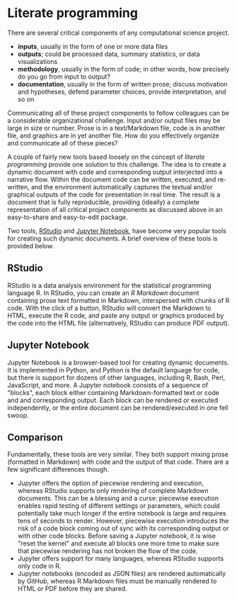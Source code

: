 # Literate programming

There are several critical components of any computational science project.
- **inputs**, usually in the form of one or more data files
- **outputs**; could be processed data, summary statistics, or data visualizations
- **methodology**, usually in the form of code; in other words, how precisely do you go from input to output?
- **documentation**, usually in the form of written prose; discuss motivation and hypotheses, defend parameter choices, provide interpretation, and so on

Communicating all of these project components to fellow colleagues can be a considerable organizational challenge.
Input and/or output files may be large in size or number.
Prose is in a text/Markdown file, code is in another file, and graphics are in yet another file.
How do you effectively organize and communicate all of these pieces?

A couple of fairly new tools based loosely on the concept of *literate programming* provide one solution to this challenge.
The idea is to create a dynamic document with code and corresponding output interjected into a narrative flow.
Within the document code can be written, executed, and re-written, and the environment automatically captures the textual and/or graphical outputs of the code for presentation in real time.
The result is a document that is fully reproducible, providing  (ideally) a complete representation of all critical project components as discussed above in an easy-to-share and easy-to-edit package.

Two tools, [RStudio](http://rmarkdown.rstudio.com/) and [Jupyter Notebook](http://jupyter.org/index.html), have become very popular tools for creating such dynamic documents.
A brief overview of these tools is provided below.

## RStudio

RStudio is a data analysis environment for the statistical programming language R.
In RStudio, you can create an *R Markdown* document containing prose text formatted in Markdown, interspersed with chunks of R code.
With the click of a button, RStudio will convert the Markdown to HTML, execute the R code, and paste any output or graphics produced by the code into the HTML file (alternatively, RStudio can produce PDF output).

## Jupyter Notebook

Jupyter Notebook is a browser-based tool for creating dynamic documents.
It is implemented in Python, and Python is the default language for code, but there is support for dozens of other languages, including R, Bash, Perl, JavaScript, and more.
A Jupyter notebook consists of a sequence of "blocks", each block either containing Markdown-formatted text or code and and corresponding output.
Each block can be rendered or executed independently, or the entire document can be rendered/executed in one fell swoop.

## Comparison

Fundamentally, these tools are very similar.
They both support mixing prose (formatted in Markdown) with code and the output of that code.
There are a few significant differences though.
- Jupyter offers the option of piecewise rendering and execution, whereas RStudio supports only rendering of complete Markdown documents.
  This can be a blessing and a curse: piecewise execution enables rapid testing of different settings or parameters, which could potentially take much longer if the entire notebook is large and requires tens of seconds to render.
  However, piecewise execution introduces the risk of a code block coming out of sync with its corresponding output or with other code blocks.
  Before saving a Jupyter notebook, it is wise "reset the kernel" and execute all blocks one more time to make sure that piecewise rendering has not broken the flow of the code.
- Jupyter offers support for many languages, whereas RStudio supports only code in R.
- Jupyter notebooks (encoded as JSON files) are rendered automatically by GitHub, whereas R Markdown files must be manually rendered to HTML or PDF before they are shared.
